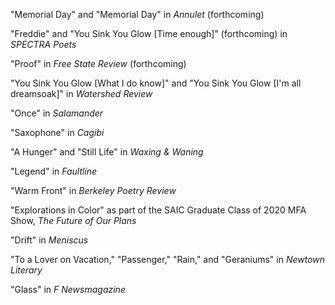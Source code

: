 "Memorial Day" and "Memorial Day" in *Annulet* (forthcoming)

"Freddie" and "You Sink You Glow \[Time enough]" (forthcoming) in *SPECTRA Poets*

"Proof" in *Free State Review* (forthcoming)

"You Sink You Glow \[What I do know]" and "You Sink You Glow \[I'm all dreamsoak]" in *Watershed Review*

"Once" in *Salamander*

"Saxophone" in *Cagibi*

"A Hunger" and "Still Life" in *Waxing & Waning*

"Legend" in *Faultline*

"Warm Front" in *Berkeley Poetry Review*

"Explorations in Color" as part of the SAIC Graduate Class of 2020 MFA Show, *The Future of Our Plans*

"Drift" in *Meniscus*

"To a Lover on Vacation," "Passenger," "Rain," and "Geraniums" in *Newtown Literary*

"Glass" in *F Newsmagazine*